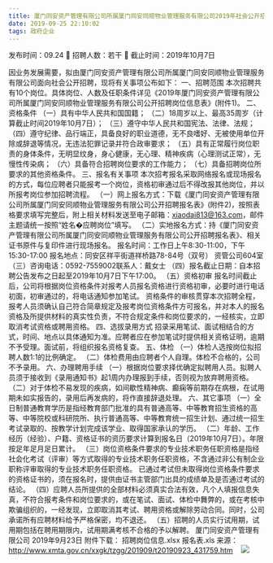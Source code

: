 ```yaml
---
title: 厦门同安资产管理有限公司所属厦门同安同顺物业管理服务有限公司2019年社会公开招聘公告
date: 2019-09-25 22:10:02
tags: 政府企业
---
```

发布时间：09.24   🌟   招聘人数：若干   🌈   截止时间：2019年10月7日
<!-- more -->
因业务发展需要，拟由厦门同安资产管理有限公司所属厦门同安同顺物业管理服务有限公司面向社会公开招聘，现将有关事项公布如下：
一、招聘范围
本次招聘共有10个岗位。具体岗位、人数及任职条件详见《2019年厦门同安资产管理有限公司所属厦门同安同顺物业管理服务有限公司公开招聘岗位信息表》(附件1)。
二、资格条件
（一）具有中华人民共和国国籍；
（二）18周岁以上、最高35周岁（计算截止时间2019年10月7日）；
（三）遵守中华人民共和国宪法、法律、法规；
（四）遵守纪律、品行端正，具备良好的职业道德，无不良嗜好、无被使用单位开除或辞退等情况，无违法犯罪记录并符合政审要求；
（五）具有正常履行岗位职责的身体条件，无明显纹身，身心健康，无心理、精神疾病（心理测试正常），无慢性传染病；
（六）具备符合招聘岗位要求的工作能力；
（七）具备招聘岗位所要求的其他资格条件。
三、报名有关事项
本次招考报名采取网络报名或现场报名的方式，每位应聘者只能报考一个岗位，资格初审通过后不得改报其他岗位，并以所报考岗位参加招聘流程。
（一）网上报名方式：下载《厦门同安资产管理有限公司所属厦门同安同顺物业管理服务有限公司公开招聘报名表》(附件2)，按照表格要求填写完整后，附上相关材料发送至电子邮箱：xiaodai813@163.com，邮件主题请统一按照“姓名�应聘岗位”填写。
（二）实地报名方式：持《厦门同安资产管理有限公司所属厦门同安同顺物业管理服务有限公司公开招聘报名表》、相关证书原件与复印件进行现场报名。
报名时间：工作日上午8:30-11:00，下午15:30-17:00
报名地点：同安区祥平街道祥桥路78-84号（双号）
资管公司604室
（三）咨询电话：0592-7559002联系人：戴女士
（四）报名截止日期：自本招聘公告发布之日起至2019年10月7日下午17:00。
（五）资格初审
报名时间截止后，公司将根据岗位资格条件对报考人员报名资格进行资格初审，必要时进行电话初面，初审通过的，将电话通知参加笔试。
资格条件的审核贯穿本次招聘全程，报考人员须确认自己符合简章规定及报考岗位资格条件方可报名，并对本人的报名资格及所提供材料的真实性负责，不符合规定条件和岗位要求的，一经核实，立即取消考试资格或聘用资格。
四、选拔录用方式
招录采用笔试、面试相结合的方式，时间、地点以具体通知为准。应聘者应在参加笔试时提供相关资格证明，逾期不予受理。面试前，将组织报名资格复查。
五、体检
（一）体检人选按岗位拟招聘人数1:1的比例确定。
（二）体检费用由应聘者个人自理。体检不合格的，公司不予录用。
六、办理聘用手续
（一）根据岗位要求择优确定拟聘用人员。拟聘人员须于接收到《录用通知书》起1周内办理报到手续，否则视为放弃聘用资格。
（二）对于体检不易发现的疾病，如间歇性精神病、癫痫等前期存在病根，在试用期未如实报告的，录用后再发病的，将作直接辞退处理。
六、其它事项
（一）全日制普通教育学历是指经教育部门批准的具有普通高等、中等教育招生资格的高等、中等院校或科研院所、执行普通高等、中等教育统一招生计划、通过统一招生考试录取的、按教学计划完成该学业、取得国家承认的学历。
（二）年龄、工作经历（经验）、户籍、资格证书的资历要求计算到报名日（2019年10月7日）。年限按足年足月足日累计。
（三）岗位资格条件要求的专业技术职务任职资格是指经社会化考试（评审）等方式取得的专业技术职务任职资格，不含通过非公有制企业职称评审取得的专业技术职务任职资格。
已通过考试但未取得岗位资格条件要求的资格证书的，须在报名时，提供由证书主管部门出具的成绩单及是否通过考试的结论。
（四）应聘人员所提供的全部材料必须真实合法有效，凡个人填报信息失真，不符合报考条件和岗位要求的，或在笔试、面试、体检中舞弊的，或在考核中欺骗组织的，一经发现，立即取消其考试、聘用资格或解除劳动合同。同时，公司承诺所有应聘材料给予严格保密，均不退还。
（五）招聘的人员实行试用期，试用期包括在聘用期限内，试用期满考核不合格的予以解聘。
厦门同安资产管理有限公司
2019年9月23日
附件下载：
招聘岗位信息.xlsx
报名表.xls
来源：
http://www.xmta.gov.cn/xxgk/tzgg/201909/t20190923_431759.htm
 
 ![](https://cdn.weiweiblog.cn/20181015134814.png)